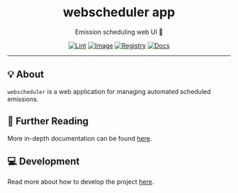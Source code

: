 <h1 align="center">webscheduler app</h1>

<div align="center">

Emission scheduling web UI 📅

[![Lint](https://github.com/radio-aktywne/app-webscheduler/actions/workflows/lint.yaml/badge.svg)](https://github.com/radio-aktywne/app-webscheduler/actions/workflows/lint.yaml)
[![Image](https://github.com/radio-aktywne/app-webscheduler/actions/workflows/image.yaml/badge.svg)](https://github.com/radio-aktywne/app-webscheduler/actions/workflows/image.yaml)
[![Registry](https://github.com/radio-aktywne/app-webscheduler/actions/workflows/registry.yaml/badge.svg)](https://github.com/radio-aktywne/app-webscheduler/actions/workflows/registry.yaml)
[![Docs](https://github.com/radio-aktywne/app-webscheduler/actions/workflows/docs.yaml/badge.svg)](https://github.com/radio-aktywne/app-webscheduler/actions/workflows/docs.yaml)

</div>

---

## 💡 About

`webscheduler` is a web application for managing automated scheduled emissions.

## 📄 Further Reading

More in-depth documentation can be found
[here](https://radio-aktywne.github.io/app-webscheduler).

## 💻 Development

Read more about how to develop the project
[here](https://github.com/radio-aktywne/app-webscheduler/blob/main/CONTRIBUTING.md).
